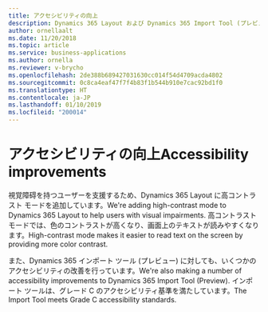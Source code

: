 ```yaml
---
title: アクセシビリティの向上
description: Dynamics 365 Layout および Dynamics 365 Import Tool (プレビュー) に対する 2018 年 10 月の更新プログラムでのアクセシビリティの向上。
author: ornellaalt
ms.date: 11/20/2018
ms.topic: article
ms.service: business-applications
ms.author: ornella
ms.reviewer: v-brycho
ms.openlocfilehash: 2de388b689427031630cc014f54d4709acda4802
ms.sourcegitcommit: 0c8ca4eaf47f7f4b83f1b544b910e7cac92bd1f0
ms.translationtype: HT
ms.contentlocale: ja-JP
ms.lasthandoff: 01/10/2019
ms.locfileid: "200014"
---
```

# <a name="accessibility-improvements"></a><span data-ttu-id="f8c3c-103">アクセシビリティの向上</span><span class="sxs-lookup"><span data-stu-id="f8c3c-103">Accessibility improvements</span></span>

<span data-ttu-id="f8c3c-104">視覚障碍を持つユーザーを支援するため、Dynamics 365 Layout に高コントラスト モードを追加しています。</span><span class="sxs-lookup"><span data-stu-id="f8c3c-104">We're adding high-contrast mode to Dynamics 365 Layout to help users with visual impairments.</span></span> <span data-ttu-id="f8c3c-105">高コントラスト モードでは、色のコントラストが高くなり、画面上のテキストが読みやすくなります。</span><span class="sxs-lookup"><span data-stu-id="f8c3c-105">High-contrast mode makes it easier to read text on the screen by providing more color contrast.</span></span>

<span data-ttu-id="f8c3c-106">また、Dynamics 365 インポート ツール (プレビュー) に対しても、いくつかのアクセシビリティの改善を行っています。</span><span class="sxs-lookup"><span data-stu-id="f8c3c-106">We're also making a number of accessibility improvements to Dynamics 365 Import Tool (Preview).</span></span> <span data-ttu-id="f8c3c-107">インポート ツールは、グレード C のアクセシビリティ基準を満たしています。</span><span class="sxs-lookup"><span data-stu-id="f8c3c-107">The Import Tool meets Grade C accessibility standards.</span></span> 
